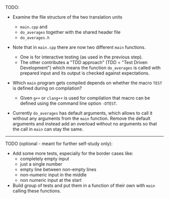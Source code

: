 TODO:

- Examine the file structure of the two translation units
  - `main.cpp` and
  - `do_averages` together with the shared header file
  - `do_averages.h`

- Note that in `main.cpp` there are now two different `main`
  functions.
  - One is for interactive testing (as used in the previous step).
  - The other contributes a "TDD approach" (TDD = "Test Driven
    Development") which means the function `do_averages` is called
    with prepared input and its output is checked against
    expectations.
- Which `main` program gets compiled depends on whether the
  macro `TEST` is defined during on compilation?
  - Given `g++` or `clang++` is used for compilation that macro
    can be defined using the command line option
    `-DTEST`.
- Currently `do_averages` has default arguments,
    which allows to call it without any arguments from the `main`
    function. Remove the default arguments and instead add an
    overload without no arguments so that the call in `main` can
    stay the same.

-----------------------------------------------------------------

TODO (optional - meant for further self-study only):

- Add some more tests, especially for the border cases like:
  - completely empty input
  - just a single number
  - empty line between non-empty lines
  - non-numeric input in the middle
  - non numeric input at the start
- Build group of tests and put them in a function of their own
  with `main` calling these functions.
